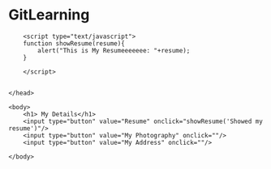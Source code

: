 # GitLearning
<DOCTYPE html>
<html>
	<head>
	
		<script type="text/javascript">
		function showResume(resume){
			alert("This is My Resumeeeeeee: "+resume);
		}
		
		</script>
	
	
	</head>
	
	<body>
		<h1> My Details</h1>
		<input type="button" value="Resume" onclick="showResume('Showed my resume')"/>
		<input type="button" value="My Photography" onclick=""/>
		<input type="button" value="My Address" onclick=""/>
	
	</body>
	
</html>
	
